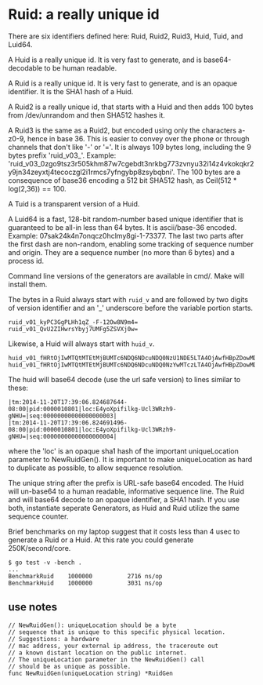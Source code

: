 Ruid: a really unique id
================

There are six identifiers defined here: Ruid, Ruid2, Ruid3, Huid, Tuid, and Luid64.


A Huid is a really unique id. It is very fast to generate, and is base64-decodable to be human readable.

A Ruid is a really unique id. It is very fast to generate, and is an opaque identifier. It is the SHA1 hash of a Huid.

A Ruid2 is a really unique id, that starts with a Huid and then adds 100 bytes from /dev/unrandom and then SHA512 hashes it.

A Ruid3 is the same as a Ruid2, but encoded using only the characters a-z0-9, hence in base 36. This is easier to convey over the phone or through channels that don't like '-' or '='. It is always 109 bytes long, including the 9 bytes prefix 'ruid_v03_'. Example: 'ruid_v03_0zgo9tsz3r505khm87w7cgebdt3nrkbg773zvnyu32i14z4vkokqkr2y9jn34zeyxtj4tecoczgl2i1rmcs7yfngybp8zsybqbni'. The 100 bytes are a consequence of base36 encoding a 512 bit SHA512 hash, as Ceil(512 * log(2,36)) == 100.

A Tuid is a transparent version of a Huid.

A Luid64 is a fast, 128-bit random-number based unique identifier that is guaranteed to be all-in less than 64 bytes. It is ascii/base-36 encoded. Example: 07sak24k4n7onqcz0hclmy8gi-1-73377. The last two parts after the first dash are non-random, enabling some tracking of sequence number and origin. They are a sequence number (no more than 6 bytes) and a process id.

Command line versions of the generators are available in cmd/. Make will install them.

The bytes in a Ruid always start with `ruid_v` and
are followed by two digits of version identifier and an '_'
underscore before the variable portion starts.

~~~
ruid_v01_kyPC3GgPLHh1qZ_-F-12Ow8N9m4=
ruid_v01_QvU2ZIHwrsYbyj7UMFg5ZSVXj0w=
~~~

Likewise, a Huid will always start with `huid_v`.

~~~
huid_v01_fHRtOjIwMTQtMTEtMjBUMTc6NDQ6NDcuNDQ0NzU1NDE5LTA4OjAwfHBpZDowMDAwMDEwODc3fGxvYzpFNHlvWHBpZmlsa2ctVWNsM1dSemg5LWdOSFU9fHNlcTowMDAwMDAwMDAwMDAwMDAwMDAwM3w=
huid_v01_fHRtOjIwMTQtMTEtMjBUMTc6NDQ6NDcuNDQ0NzYwMTczLTA4OjAwfHBpZDowMDAwMDEwODc3fGxvYzpFNHlvWHBpZmlsa2ctVWNsM1dSemg5LWdOSFU9fHNlcTowMDAwMDAwMDAwMDAwMDAwMDAwNHw=
~~~

The huid will base64 decode (use the url safe version) to lines similar to these:

~~~
|tm:2014-11-20T17:39:06.824687644-08:00|pid:0000010801|loc:E4yoXpifilkg-Ucl3WRzh9-gNHU=|seq:00000000000000000003|
|tm:2014-11-20T17:39:06.824691496-08:00|pid:0000010801|loc:E4yoXpifilkg-Ucl3WRzh9-gNHU=|seq:00000000000000000004|
~~~

where the 'loc' is an opaque sha1 hash of the important uniqueLocation 
parameter to NewRuidGen(). It is important to make uniqueLocation
as hard to duplicate as possible, to allow sequence resolution.

The unique string after the prefix is URL-safe base64
encoded. The Huid will un-base64 to
a human readable, informative sequence line. The Ruid and
will base64 decode to an opaque identifier, a
SHA1 hash. If you use both, instantiate seperate Generators,
as Huid and Ruid utilize the same sequence counter.

Brief benchmarks on my laptop suggest that it costs less than 4 usec to
generate a Ruid or a Huid. At this rate you could generate 250K/second/core.

~~~
$ go test -v -bench .
...
BenchmarkRuid	 1000000	      2716 ns/op
BenchmarkHuid	 1000000	      3031 ns/op
~~~

use notes
------------
~~~
// NewRuidGen(): uniqueLocation should be a byte
// sequence that is unique to this specific physical location.
// Suggestions: a hardware
// mac address, your external ip address, the traceroute out
// a known distant location on the public internet.
// The uniqueLocation parameter in the NewRuidGen() call
// should be as unique as possible.
func NewRuidGen(uniqueLocation string) *RuidGen
~~~

